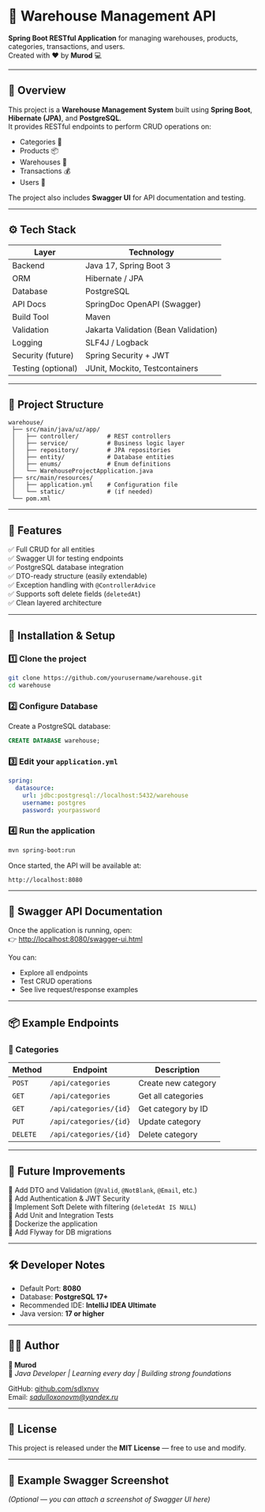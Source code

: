 # 🏬 Warehouse Management API  
**Spring Boot RESTful Application** for managing warehouses, products, categories, transactions, and users.  
Created with ❤️ by **Murod** 💻  

---

## 🌟 Overview
This project is a **Warehouse Management System** built using **Spring Boot**, **Hibernate (JPA)**, and **PostgreSQL**.  
It provides RESTful endpoints to perform CRUD operations on:
- Categories 📂  
- Products 📦  
- Warehouses 🏢  
- Transactions 💰  
- Users 👤  

The project also includes **Swagger UI** for API documentation and testing.

---

## ⚙️ Tech Stack
| Layer | Technology |
|--------|-------------|
| Backend | Java 17, Spring Boot 3 |
| ORM | Hibernate / JPA |
| Database | PostgreSQL |
| API Docs | SpringDoc OpenAPI (Swagger) |
| Build Tool | Maven |
| Validation | Jakarta Validation (Bean Validation) |
| Logging | SLF4J / Logback |
| Security (future) | Spring Security + JWT |
| Testing (optional) | JUnit, Mockito, Testcontainers |

---

## 🧱 Project Structure
```
warehouse/
 ├── src/main/java/uz/app/
 │   ├── controller/        # REST controllers
 │   ├── service/           # Business logic layer
 │   ├── repository/        # JPA repositories
 │   ├── entity/            # Database entities
 │   ├── enums/             # Enum definitions
 │   └── WarehouseProjectApplication.java
 ├── src/main/resources/
 │   ├── application.yml    # Configuration file
 │   └── static/            # (if needed)
 └── pom.xml
```

---

## 🚀 Features

✅ Full CRUD for all entities  
✅ Swagger UI for testing endpoints  
✅ PostgreSQL database integration  
✅ DTO-ready structure (easily extendable)  
✅ Exception handling with `@ControllerAdvice`  
✅ Supports soft delete fields (`deletedAt`)  
✅ Clean layered architecture  

---

## 🔧 Installation & Setup

### 1️⃣ Clone the project
```bash
git clone https://github.com/yourusername/warehouse.git
cd warehouse
```

### 2️⃣ Configure Database
Create a PostgreSQL database:
```sql
CREATE DATABASE warehouse;
```

### 3️⃣ Edit your `application.yml`
```yaml
spring:
  datasource:
    url: jdbc:postgresql://localhost:5432/warehouse
    username: postgres
    password: yourpassword
```

### 4️⃣ Run the application
```bash
mvn spring-boot:run
```

Once started, the API will be available at:
```
http://localhost:8080
```

---

## 📘 Swagger API Documentation

Once the application is running, open:  
👉 [http://localhost:8080/swagger-ui.html](http://localhost:8080/swagger-ui.html)

You can:
- Explore all endpoints  
- Test CRUD operations  
- See live request/response examples  

---

## 📦 Example Endpoints

### 🧩 Categories
| Method | Endpoint | Description |
|--------|-----------|--------------|
| `POST` | `/api/categories` | Create new category |
| `GET` | `/api/categories` | Get all categories |
| `GET` | `/api/categories/{id}` | Get category by ID |
| `PUT` | `/api/categories/{id}` | Update category |
| `DELETE` | `/api/categories/{id}` | Delete category |

---

## 🧠 Future Improvements

🚀 Add DTO and Validation (`@Valid`, `@NotBlank`, `@Email`, etc.)  
🔐 Add Authentication & JWT Security  
💾 Implement Soft Delete with filtering (`deletedAt IS NULL`)  
🧪 Add Unit and Integration Tests  
🐳 Dockerize the application  
🧰 Add Flyway for DB migrations  

---

## 🛠️ Developer Notes

- Default Port: **8080**  
- Database: **PostgreSQL 17+**  
- Recommended IDE: **IntelliJ IDEA Ultimate**  
- Java version: **17 or higher**

---

## 👨‍💻 Author
**👤 Murod**  
💬 *Java Developer | Learning every day | Building strong foundations*

GitHub: [github.com/sdlxnvv](https://github.com/sdlxnvv)  
Email: *sadulloxonovm@yandex.ru*  

---

## 🧾 License
This project is released under the **MIT License** — free to use and modify.  

---

## 💬 Example Swagger Screenshot
*(Optional — you can attach a screenshot of Swagger UI here)*  
